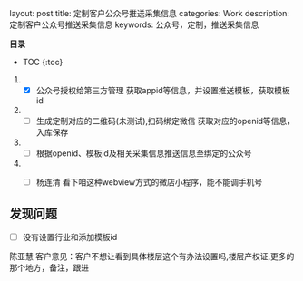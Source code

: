layout: post
title: 定制客户公众号推送采集信息
categories: Work
description: 定制客户公众号推送采集信息
keywords: 公众号，定制，推送采集信息

**目录**

* TOC
{:toc}


1. - [x] 公众号授权给第三方管理 获取appid等信息，并设置推送模板，获取模板id 
2. - [ ] 生成定制对应的二维码(未测试),扫码绑定微信  获取对应的openid等信息，入库保存    
4. - [ ] 根据openid、模板id及相关采集信息推送信息至绑定的公众号
5. - [ ] 杨连清 看下咱这种webview方式的微店小程序，能不能调手机号





## 发现问题

- [ ] 没有设置行业和添加模板id



陈亚慧 客户意见：客户不想让看到具体楼层这个有办法设置吗,楼层产权证,更多的那个地方，备注，跟进